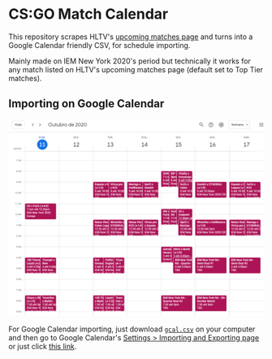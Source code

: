 # CS:GO Match Calendar

This repository scrapes HLTV's [upcoming matches page](https://www.hltv.org/matches?predefinedFilter=top_tier) and turns into a Google Calendar friendly CSV, for schedule importing.

Mainly made on IEM New York 2020's period but technically it works for any match listed on HLTV's upcoming matches page (default set to Top Tier matches).

## Importing on Google Calendar

![Google Calendar Screenshot](https://github.com/jeanprado/csgocal/blob/master/img/gcal.png?raw=true)

For Google Calendar importing, just download [`gcal.csv`](https://github.com/jeanprado/csgocal/blob/master/data/gcal.csv?raw=true) on your computer and then go to Google Calendar's [Settings > Importing and Exporting page](https://calendar.google.com/calendar/u/0/r/settings/export) or just click [this link](https://calendar.google.com/calendar/u/0/r/settings/export).